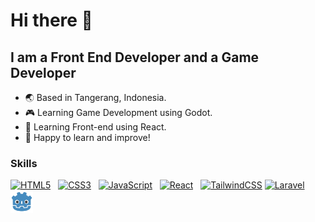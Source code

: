 Hi there 👋
===============================

I am a Front End Developer and a Game Developer
--------------------------
*   🌏  Based in Tangerang, Indonesia. 
*   🎮  Learning Game Development using Godot.
*   🧠  Learning Front-end using React.
*   🤝 Happy to learn and improve! 

### Skills

<p align="left">
<a href="https://developer.mozilla.org/en-US/docs/Glossary/HTML5" target="_blank" rel="noreferrer"><img src="https://raw.githubusercontent.com/danielcranney/readme-generator/main/public/icons/skills/html5-colored.svg" width="36" height="36" alt="HTML5" /></a> &nbsp;
<a href="https://www.w3.org/TR/CSS/#css" target="_blank" rel="noreferrer"><img src="https://raw.githubusercontent.com/danielcranney/readme-generator/main/public/icons/skills/css3-colored.svg" width="36" height="36" alt="CSS3" /></a> &nbsp;
<a href="https://developer.mozilla.org/en-US/docs/Web/JavaScript" target="_blank" rel="noreferrer"><img src="https://raw.githubusercontent.com/danielcranney/readme-generator/main/public/icons/skills/javascript-colored.svg" width="36" height="36" alt="JavaScript" /></a> &nbsp;
<a href="https://reactjs.org/" target="_blank" rel="noreferrer"><img src="https://raw.githubusercontent.com/danielcranney/readme-generator/main/public/icons/skills/react-colored.svg" width="36" height="36" alt="React" /></a> &nbsp;
<a href="https://tailwindcss.com/" target="_blank" rel="noreferrer"><img src="https://raw.githubusercontent.com/danielcranney/readme-generator/main/public/icons/skills/tailwindcss-colored.svg" width="36" height="36" alt="TailwindCSS" /></a> 
<a href="https://laravel.com/" target="_blank" rel="noreferrer"><img src="https://raw.githubusercontent.com/laravel/art/master/laravel-logo.png" width="36" height="36" alt="Laravel" /></a> 
<a href="https://godotengine.org/" target="_blank" rel="noreferrer"><img src="https://github.com/godotengine/godot/blob/80de898d721f952dac0b102d48bb73d6b02ee1e8/icon.png" width="36" height="36" alt="Godot" /></a> 
